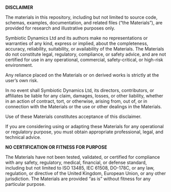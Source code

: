 **DISCLAIMER**

The materials in this repository, including but not limited to source code, schemas, examples, documentation, and related files (“the Materials”), are provided for research and illustrative purposes only.

Symbiotic Dynamics Ltd and its authors make no representations or warranties of any kind, express or implied, about the completeness, accuracy, reliability, suitability, or availability of the Materials. The Materials do not constitute legal, regulatory, compliance, or safety advice, and are not certified for use in any operational, commercial, safety-critical, or high-risk environment.

Any reliance placed on the Materials or on derived works is strictly at the user’s own risk.

In no event shall Symbiotic Dynamics Ltd, its directors, contributors, or affiliates be liable for any claim, damages, losses, or other liability, whether in an action of contract, tort, or otherwise, arising from, out of, or in connection with the Materials or the use or other dealings in the Materials.

Use of these Materials constitutes acceptance of this disclaimer.

If you are considering using or adapting these Materials for any operational or regulatory purpose, you must obtain appropriate professional, legal, and technical advice.

**NO CERTIFICATION OR FITNESS FOR PURPOSE**

The Materials have not been tested, validated, or certified for compliance with any safety, regulatory, medical, financial, or defense standard, including but not limited to ISO 13485, IEC 61508, DO-178C, or any law, regulation, or directive of the United Kingdom, European Union, or any other jurisdiction. The Materials are provided “as is” without fitness for any particular purpose.